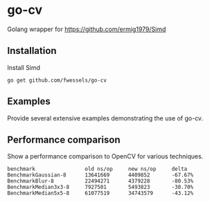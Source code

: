 # go-cv

Golang wrapper for https://github.com/ermig1979/Simd

## Installation

Install Simd

```
go get github.com/fwessels/go-cv
```

## Examples

Provide several extensive examples demonstrating the use of go-cv.

## Performance comparison

Show a performance comparison to OpenCV for various techniques.

```
benchmark                old ns/op     new ns/op     delta
BenchmarkGaussian-8      13641669      4409852       -67.67%
BenchmarkBlur-8          22494271      4379228       -80.53%
BenchmarkMedian3x3-8     7927501       5493823       -30.70%
BenchmarkMedian5x5-8     61077519      34743579      -43.12%
```
